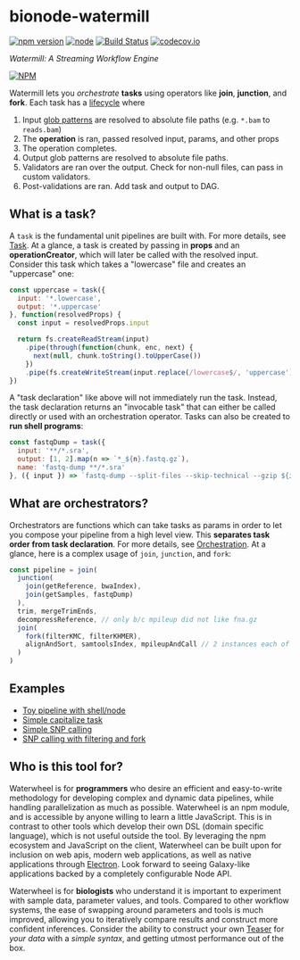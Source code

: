 # bionode-watermill

[![npm version](https://badge.fury.io/js/bionode-watermill.svg)](https://badge.fury.io/js/bionode-watermill) [![node](https://img.shields.io/badge/node-v6.x-blue.svg)]() [![Build Status](https://travis-ci.org/bionode/bionode-watermill.svg?branch=master)](https://travis-ci.org/bionode/bionode-watermill)  [![codecov.io](https://codecov.io/github/bionode/bionode-watermill/coverage.svg?branch=master)](https://codecov.io/github/bionode/bionode-watermill?branch=master)

*Watermill: A Streaming Workflow Engine*

[![NPM](https://nodei.co/npm/bionode-watermill.png?downloads=true&stars=true)](https://nodei.co/npm/bionode-watermill/)

Watermill lets you *orchestrate* **tasks** using operators like **join**, **junction**, and **fork**. Each task has a [lifecycle](https://thejmazz.gitbooks.io/bionode-watermill/content/TaskLifecycle.html) where

1. Input [glob patterns](https://github.com/isaacs/node-glob) are resolved to absolute file paths (e.g. `*.bam` to `reads.bam`)
2. The **operation** is ran, passed resolved input, params, and other props
3. The operation completes.
4. Output glob patterns are resolved to absolute file paths.
5. Validators are ran over the output. Check for non-null files, can pass in custom validators.
6. Post-validations are ran. Add task and output to DAG.

## What is a task?

A `task` is the fundamental unit pipelines are built with. For more details, see [Task](https://thejmazz.gitbooks.io/bionode-watermill/content/Task.html). At a glance, a task is created by passing in **props** and an **operationCreator**, which will later be called with the resolved input. Consider this task which takes a "lowercase" file and creates an "uppercase" one:

```javascript
const uppercase = task({
  input: '*.lowercase',
  output: '*.uppercase'
}, function(resolvedProps) {
  const input = resolvedProps.input

  return fs.createReadStream(input)
  	.pipe(through(function(chunk, enc, next) {
      next(null, chunk.toString().toUpperCase())
  	})
    .pipe(fs.createWriteStream(input.replace(/lowercase$/, 'uppercase')))
})
```

A "task declaration" like above will not immediately run the task. Instead, the task declaration returns an "invocable task" that can either be called directly or used with an orchestration operator. Tasks can also be created to **run shell programs**:

```javascript
const fastqDump = task({
  input: '**/*.sra',
  output: [1, 2].map(n => `*_${n}.fastq.gz`),
  name: 'fastq-dump **/*.sra'
}, ({ input }) => `fastq-dump --split-files --skip-technical --gzip ${input}` )
```

## What are orchestrators?

Orchestrators are functions which can take tasks as params in order to let you compose your pipeline from a high level view. This **separates task order from task declaration**. For more details, see [Orchestration](https://thejmazz.gitbooks.io/bionode-watermill/content/Orchestration.html). At a glance, here is a complex usage of `join`, `junction`, and `fork`:

```javascript
const pipeline = join(
  junction(
    join(getReference, bwaIndex),
    join(getSamples, fastqDump)
  ),
  trim, mergeTrimEnds,
  decompressReference, // only b/c mpileup did not like fna.gz
  join(
    fork(filterKMC, filterKHMER),
    alignAndSort, samtoolsIndex, mpileupAndCall // 2 instances each of these
  )
)
```

## Examples

- [Toy pipeline with shell/node](https://github.com/bionode/bionode-watermill/blob/master/examples/pids/pipeline.js)
- [Simple capitalize task](https://github.com/bionode/bionode-watermill/blob/master/examples/capitalize/capitalize.js)
- [Simple SNP calling](https://github.com/bionode/bionode-watermill/blob/master/examples/variant-calling-simple/pipeline.js)
- [SNP calling with filtering and fork](https://github.com/bionode/bionode-watermill/blob/master/examples/variant-calling-filtered/pipeline.js)

## Who is this tool for?

Waterwheel is for **programmers** who desire an efficient and easy-to-write methodology for developing complex and dynamic data pipelines, while handling parallelization as much as possible. Waterwheel is an npm module, and is accessible by anyone willing to learn a little JavaScript. This is in contrast to other tools which develop their own DSL (domain specific language), which is not useful outside the tool. By leveraging the npm ecosystem and JavaScript on the client, Waterwheel can be built upon for inclusion on web apis, modern web applications, as well as native applications through [Electron](http://electron.atom.io/). Look forward to seeing Galaxy-like applications backed by a completely configurable Node API.

Waterwheel is for **biologists** who understand it is important to experiment with sample data, parameter values, and tools. Compared to other workflow systems, the ease of swapping around parameters and tools is much improved, allowing you to iteratively compare results and construct more confident inferences. Consider the ability to construct your own [Teaser](https://genomebiology.biomedcentral.com/articles/10.1186/s13059-015-0803-1) for *your data* with a *simple syntax*, and getting utmost performance out of the box.
